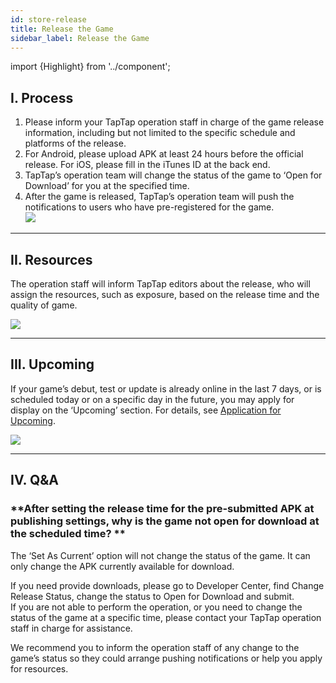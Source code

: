 ```yaml
---
id: store-release
title: Release the Game
sidebar_label: Release the Game
---
```

import {Highlight} from '../component';

## **I. Process**  
1. Please inform your TapTap operation staff in charge of the game release information, including but not limited to the specific schedule and platforms of the release.  
2. For Android, please upload APK at least 24 hours before the official release. For iOS, please fill in the iTunes ID at the back end.  
3. TapTap’s operation team will change the status of the game to ‘Open for Download’ for you at the specified time.  
4. After the game is released, TapTap’s operation team will push the notifications to users who have pre-registered for the game.   
![](https://img.tapimg.com/market/images/c53d78b9b120276b53f82aebb0d01537.png)  

---

## **II. Resources**  
The operation staff will inform TapTap editors about the release, who will assign the resources, such as exposure, based on the release time and the quality of game.  

![](https://img.tapimg.com/market/images/c53d78b9b120276b53f82aebb0d01537.png)  

---

## **III. Upcoming**  
If your game’s debut, test or update is already online in the last 7 days, or is scheduled today or on a specific day in the future, you may apply for display on the ‘Upcoming’ section. For details, see [Application for Upcoming](https://www.taptap.com/developer-center/doc/25).

![](https://img.tapimg.com/market/images/c53d78b9b120276b53f82aebb0d01537.png)  

---

## **IV. Q&A**  
### **After setting the release time for the pre-submitted APK at publishing settings, why is the game not open for download at the scheduled time? **  
The ‘Set As Current’ option will not change the status of the game. It can only change the APK currently available for download.  

If you need provide downloads, please go to Developer Center, find <Highlight color='#00b9c8'>Change Release Status</Highlight>, change the status to Open for Download and submit.  
If you are not able to perform the operation, or you need to change the status of the game at a specific time, please contact your TapTap operation staff in charge for assistance.  

We recommend you to inform the operation staff of any change to the game’s status so they could arrange pushing notifications or help you apply for resources.  
